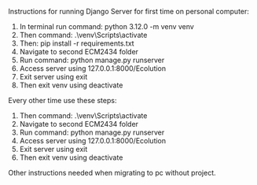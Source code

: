 Instructions for running Django Server for first time on personal computer:
1. In terminal run command: python 3.12.0 -m venv venv
2. Then command: .\venv\Scripts\activate
3. Then: pip install -r requirements.txt
4. Navigate to second ECM2434 folder
5. Run command: python manage.py runserver
6. Access server using 127.0.0.1:8000/Ecolution
7. Exit server using exit
8. Then exit venv using deactivate

Every other time use these steps:
1. Then command: .\venv\Scripts\activate
2. Navigate to second ECM2434 folder
3. Run command: python manage.py runserver
4. Access server using 127.0.0.1:8000/Ecolution
5. Exit server using exit
6. Then exit venv using deactivate


Other instructions needed when migrating to pc without project.
